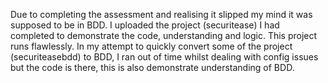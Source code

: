 Due to completing the assessment  and realising it slipped my mind it was supposed to be in BDD. I uploaded the project (securitease) I had completed to demonstrate the code, understanding and logic. This project runs flawlessly. 
In my attempt to quickly convert some of the project (securiteasebdd) to BDD, I ran out of time whilst dealing with config issues but the code is there, this is also demonstrate understanding of BDD.
